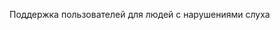 <Token xmlns:xlink="http://www.w3.org/1999/xlink">Поддержка пользователей для людей с нарушениями слуха</Token>

<!--HONumber=May16_HO2-->


